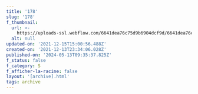 ```yaml
---
title: '178'
slug: '178'
f_thumbnail:
  url: >-
    https://uploads-ssl.webflow.com/6641dea76c75d9b6904dcf9d/6641dea76c75d9b6904dd290_178.jpg
  alt: null
updated-on: '2021-12-15T15:00:56.488Z'
created-on: '2021-12-13T23:34:06.028Z'
published-on: '2024-05-13T09:35:37.825Z'
f_status: false
f_category: S
f_afficher-la-racine: false
layout: '[archive].html'
tags: archive
---
```




